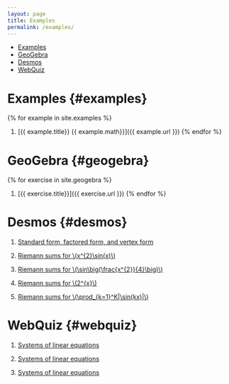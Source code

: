 ```yaml
---
layout: page
title: Examples
permalink: /examples/
---
```


- [Examples](#examples)
- [GeoGebra](#geogebra)
- [Desmos](#desmos)
- [WebQuiz](#webquiz)

# Examples {#examples}

{% for example in site.examples %}
1. [{{ example.title}} {{ example.math}}]({{ example.url }})
{% endfor %}

# GeoGebra {#geogebra}

{% for exercise in site.geogebra %}
1. [{{ exercise.title}}]({{ exercise.url }})
{% endfor %}

# Desmos {#desmos}

1. [Standard form, factored form, and vertex form](https://www.desmos.com/calculator/zrpmztunq0)

1. [Riemann sums for \\(x^{2}\sin(x)\\)](https://www.desmos.com/calculator/cbhiymlls7)

1. [Riemann sums for \\(\sin\big(\frac{x^{2}}{4}\big)\\)](https://www.desmos.com/calculator/abk5szfm0h)

1. [Riemann sums for \\(2^{x}\\)](https://www.desmos.com/calculator/ryrp6oip6q)

1. [Riemann sums for \\(\prod_{k=1}^K|\sin(kx)|\\)](https://www.desmos.com/calculator/gntgmzpxwm)

# WebQuiz {#webquiz}

1. [Systems of linear equations](https://jordanbell.info/WebQuiz/wq1.html)

1. [Systems of linear equations](https://jordanbell.info/WebQuiz/wq2.html)

1. [Systems of linear equations](https://jordanbell.info/WebQuiz/wq3.html)